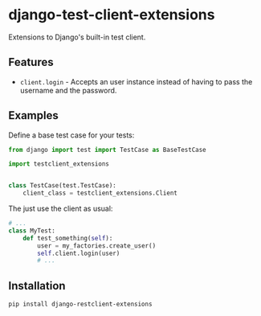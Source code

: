 django-test-client-extensions
=============================

Extensions to Django's built-in test client.

## Features ##

* `client.login` - Accepts an user instance instead of having to pass the username and the password.

## Examples ##

Define a base test case for your tests:
```python
from django import test import TestCase as BaseTestCase

import testclient_extensions


class TestCase(test.TestCase):
    client_class = testclient_extensions.Client

```

The just use the client as usual:
```python
# ...
class MyTest:
    def test_something(self):
	    user = my_factories.create_user()
	    self.client.login(user)
		# ...
```

## Installation ##

`pip install django-restclient-extensions`
